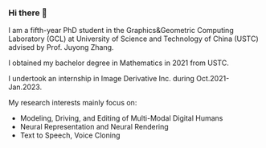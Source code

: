 ### Hi there 👋

I am a fifth-year PhD student in the Graphics&Geometric Computing Laboratory (GCL) at University of Science and Technology of China (USTC) advised by Prof. Juyong Zhang. 

I obtained my bachelor degree in Mathematics in 2021 from USTC. 

I undertook an internship in Image Derivative Inc. during Oct.2021-Jan.2023.

My research interests mainly focus on:
- Modeling, Driving, and Editing of Multi-Modal Digital Humans
- Neural Representation and Neural Rendering
- Text to Speech, Voice Cloning

<!--
**XuanGhahahaha/XuanGhahahaha** is a ✨ _special_ ✨ repository because its `README.md` (this file) appears on your GitHub profile.

Here are some ideas to get you started:

- 🔭 I’m currently working on ...
- 🌱 I’m currently learning ...
- 👯 I’m looking to collaborate on ...
- 🤔 I’m looking for help with ...
- 💬 Ask me about ...
- 📫 How to reach me: ...
- 😄 Pronouns: ...
- ⚡ Fun fact: ...
-->
